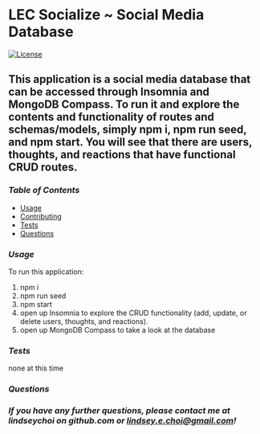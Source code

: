 # LEC Socialize ~ Social Media Database
[![License](https://img.shields.io/badge/License-Unlicense-blue.svg)](https://opensource.org/licenses/Unlicense)
## This application is a social media database that can be accessed through Insomnia and MongoDB Compass. To run it and explore the contents and functionality of routes and schemas/models, simply npm i, npm run seed, and npm start. You will see that there are users, thoughts, and reactions that have functional CRUD routes. 

### _Table of Contents_ 
* [Usage](#usage) 
* [Contributing](#contributing) 
* [Tests](#tests) 
* [Questions](#questions) 

### _Usage_ 
To run this application: 
1. npm i 
2. npm run seed 
3. npm start
4. open up Insomnia to explore the CRUD functionality (add, update, or delete users, thoughts, and reactions).
5. open up MongoDB Compass to take a look at the database

### _Tests_ 
none at this time 

### _Questions_ 
### _If you have any further questions, please contact me at lindseychoi on github.com or lindsey.e.choi@gmail.com!_ 